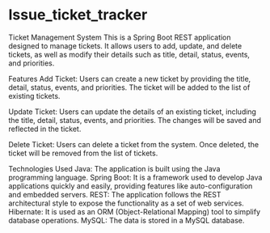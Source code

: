 # Issue_ticket_tracker

Ticket Management System
This is a Spring Boot REST application designed to manage tickets. It allows users to add, update, and delete tickets, as well as modify their details such as title, detail, status, events, and priorities.

Features
Add Ticket: Users can create a new ticket by providing the title, detail, status, events, and priorities. The ticket will be added to the list of existing tickets.

Update Ticket: Users can update the details of an existing ticket, including the title, detail, status, events, and priorities. The changes will be saved and reflected in the ticket.

Delete Ticket: Users can delete a ticket from the system. Once deleted, the ticket will be removed from the list of tickets.

Technologies Used
Java: The application is built using the Java programming language.
Spring Boot: It is a framework used to develop Java applications quickly and easily, providing features like auto-configuration and embedded servers.
REST: The application follows the REST architectural style to expose the functionality as a set of web services.
Hibernate: It is used as an ORM (Object-Relational Mapping) tool to simplify database operations.
MySQL: The data is stored in a MySQL database.
